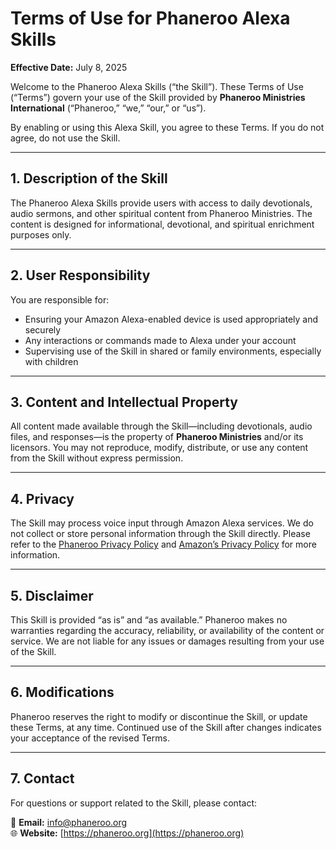 # Terms of Use for Phaneroo Alexa Skills

**Effective Date:** July 8, 2025

Welcome to the Phaneroo Alexa Skills (“the Skill”). These Terms of Use (“Terms”) govern your use of the Skill provided by **Phaneroo Ministries International** (“Phaneroo,” “we,” “our,” or “us”).

By enabling or using this Alexa Skill, you agree to these Terms. If you do not agree, do not use the Skill.

---

## 1. Description of the Skill

The Phaneroo Alexa Skills provide users with access to daily devotionals, audio sermons, and other spiritual content from Phaneroo Ministries. The content is designed for informational, devotional, and spiritual enrichment purposes only.

---

## 2. User Responsibility

You are responsible for:

- Ensuring your Amazon Alexa-enabled device is used appropriately and securely  
- Any interactions or commands made to Alexa under your account  
- Supervising use of the Skill in shared or family environments, especially with children

---

## 3. Content and Intellectual Property

All content made available through the Skill—including devotionals, audio files, and responses—is the property of **Phaneroo Ministries** and/or its licensors. You may not reproduce, modify, distribute, or use any content from the Skill without express permission.

---

## 4. Privacy

The Skill may process voice input through Amazon Alexa services. We do not collect or store personal information through the Skill directly. Please refer to the [Phaneroo Privacy Policy](https://phaneroo.org/privacy-policy) and [Amazon’s Privacy Policy](https://www.amazon.com/privacy) for more information.

---

## 5. Disclaimer

This Skill is provided “as is” and “as available.” Phaneroo makes no warranties regarding the accuracy, reliability, or availability of the content or service. We are not liable for any issues or damages resulting from your use of the Skill.

---

## 6. Modifications

Phaneroo reserves the right to modify or discontinue the Skill, or update these Terms, at any time. Continued use of the Skill after changes indicates your acceptance of the revised Terms.

---

## 7. Contact

For questions or support related to the Skill, please contact:

📧 **Email:** info@phaneroo.org  
🌐 **Website:** [https://phaneroo.org](https://phaneroo.org)
